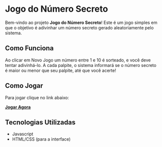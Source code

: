 # Jogo do Número Secreto

Bem-vindo ao projeto **Jogo do Número Secreto**! Este é um jogo simples em que o objetivo é adivinhar um número secreto gerado aleatoriamente pelo sistema.

## Como Funciona

Ao clicar em Novo Jogo um número entre 1 e 10 é sorteado, e você deve tentar adivinhá-lo. A cada palpite, o sistema informará se o número secreto é maior ou menor que seu palpite, até que você acerte!

## Como Jogar

Para jogar clique no link abaixo:

[**Jogar Agora**](https://jogo-secreto-khaki-six.vercel.app/)

## Tecnologias Utilizadas

- Javascript
- HTML/CSS (para a interface)
